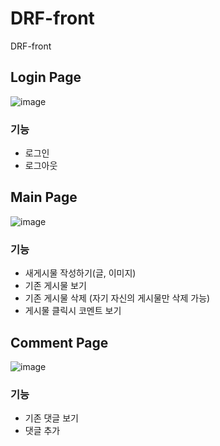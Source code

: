 # DRF-front
DRF-front

## Login Page
![image](https://user-images.githubusercontent.com/97172766/180907289-4e8f98d9-07aa-4fdd-9781-c067939265f0.png)

### 기능
- 로그인
- 로그아웃 
## Main Page
![image](https://user-images.githubusercontent.com/97172766/180907365-be537735-5ff5-42d5-8fc7-3b3f0321de89.png)
### 기능
- 새게시물 작성하기(글, 이미지)
- 기존 게시물 보기
- 기존 게시물 삭제 (자기 자신의 게시물만 삭제 가능)
- 게시물 클릭시 코멘트 보기
## Comment Page
![image](https://user-images.githubusercontent.com/97172766/180907716-98b1fa88-064a-48f8-af16-4b1cd066cd48.png)
### 기능
- 기존 댓글 보기
- 댓글 추가
